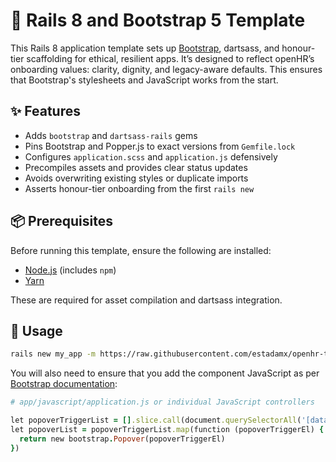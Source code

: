 # 🧵 Rails 8 and Bootstrap 5 Template

This Rails 8 application template sets up <a href="https://getbootstrap.com/">Bootstrap</a>, dartsass, and honour-tier scaffolding for ethical, resilient apps. It’s designed to reflect openHR’s onboarding values: clarity, dignity, and legacy-aware defaults. This ensures that Bootstrap's stylesheets and JavaScript works from the start.

## ✨ Features

- Adds `bootstrap` and `dartsass-rails` gems  
- Pins Bootstrap and Popper.js to exact versions from `Gemfile.lock`  
- Configures `application.scss` and `application.js` defensively  
- Precompiles assets and provides clear status updates  
- Avoids overwriting existing styles or duplicate imports  
- Asserts honour-tier onboarding from the first `rails new`

## 📦 Prerequisites

Before running this template, ensure the following are installed:

- [Node.js](https://nodejs.org/) (includes `npm`)  
- [Yarn](https://classic.yarnpkg.com/lang/en/docs/install/)

These are required for asset compilation and dartsass integration.

## 🚀 Usage

```bash
rails new my_app -m https://raw.githubusercontent.com/estadamx/openhr-template/main/openhr_bootstrap_template.rb
```
You will also need to ensure that you add the component JavaScript as per <a href="https://getbootstrap.com/docs/">Bootstrap documentation</a>:
```ruby
# app/javascript/application.js or individual JavaScript controllers

let popoverTriggerList = [].slice.call(document.querySelectorAll('[data-bs-toggle="popover"]'))  
let popoverList = popoverTriggerList.map(function (popoverTriggerEl) {  
  return new bootstrap.Popover(popoverTriggerEl)  
})
```
